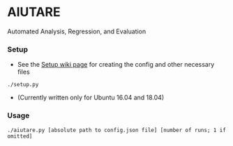 # AIUTARE
Automated Analysis, Regression, and Evaluation

### Setup
- See the [Setup wiki page](https://github.com/FedericoAureliano/aiutare/wiki/Setup) for creating the config and other necessary files
```
./setup.py
```
- (Currently written only for Ubuntu 16.04 and 18.04)

### Usage
```
./aiutare.py [absolute path to config.json file] [number of runs; 1 if omitted]
```
